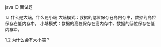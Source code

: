 java IO 面试题

1.1 什么是大端，什么是小端
大端模式：数据的低位保存在高内存中，数据的高位保存在低内存中。
小端模式：数据的高位保存在高内存中，数据的低位保存在低内存中。

1.2 为什么会有大小端？
